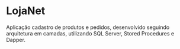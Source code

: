 # LojaNet

Aplicação cadastro de produtos e pedidos, desenvolvido seguindo arquitetura em camadas, utilizando  SQL Server, Stored Procedures e Dapper.
